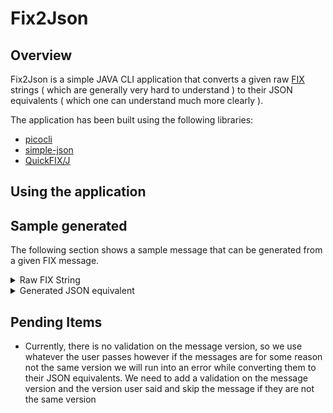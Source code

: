 # Fix2Json

## Overview
Fix2Json is a simple JAVA CLI application that converts a given raw [FIX](https://www.fixtrading.org/what-is-fix/) strings ( which are generally very hard to understand ) to their JSON equivalents ( which one can understand much more clearly ).

The application has been built using the following libraries:
- [picocli](https://picocli.info/)
- [simple-json](https://github.com/fangyidong/json-simple)
- [QuickFIX/J](https://www.quickfixj.org/)

## Using the application


## Sample generated
The following section shows a sample message that can be generated from a given FIX message.

<details>
<summary>
Raw FIX String
</summary>

```
8=FIX.4.4|9=247|35=s|34=5|49=sender|52=20060319-09:08:20.881|56=target|22=8|40=2|44=9|48=ABC|55=ABC|60=20060319-09:08:19|548=184214|549=2|550=0|552=2|54=1|453=2|448=8|447=D|452=4|448=AAA35777|447=D|452=3|38=9|54=2|453=2|448=8|447=D|452=4|448=aaa|447=D|452=3|38=9|10=056|
```

</details>


<details>
<summary>
Generated JSON equivalent
</summary>

```json
[
  {
    "Header": {
      "BeginString": "FIX.4.4",
      "SenderCompID": "sender",
      "SendingTime": "20060319-09:08:20.881",
      "TargetCompID": "target",
      "MsgType": "s",
      "MsgSeqNum": "5",
      "BodyLength": "247"
    },
    "Body": {
      "Price": "9",
      "OrdType": "2",
      "Symbol": "ABC",
      "CrossType": "2",
      "CrossID": "184214",
      "SecurityIDSource": "8",
      "SecurityID": "ABC",
      "NoSides": [
        {
          "Side": "1",
          "OrderQty": "9",
          "NoPartyIDs": [
            {
              "PartyRole": "4",
              "PartyID": "8",
              "PartyIDSource": "D"
            },
            {
              "PartyRole": "3",
              "PartyID": "AAA35777",
              "PartyIDSource": "D"
            }
          ]
        },
        {
          "Side": "2",
          "OrderQty": "9",
          "NoPartyIDs": [
            {
              "PartyRole": "4",
              "PartyID": "8",
              "PartyIDSource": "D"
            },
            {
              "PartyRole": "3",
              "PartyID": "aaa",
              "PartyIDSource": "D"
            }
          ]
        }
      ],
      "CrossPrioritization": "0",
      "TransactTime": "20060319-09:08:19"
    },
    "Trailer": {
      "CheckSum": "056"
    }
  }
]
```

</details>

## Pending Items
- Currently, there is no validation on the message version, so we use whatever the user passes however if the messages are for some reason not the same version we will run into an error while converting them to their JSON equivalents. We need to add a validation on the message version and the version user said and skip the message if they are not the same version
